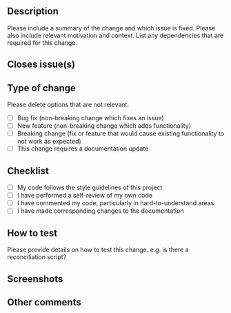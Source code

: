 ## Description

Please include a summary of the change and which issue is fixed. Please also include relevant motivation and context. List any dependencies that are required for this change.

## Closes issue(s)

## Type of change

Please delete options that are not relevant.

- [ ] Bug fix (non-breaking change which fixes an issue)
- [ ] New feature (non-breaking change which adds functionality)
- [ ] Breaking change (fix or feature that would cause existing functionality to not work as expected)
- [ ] This change requires a documentation update

## Checklist

- [ ] My code follows the style guidelines of this project
- [ ] I have performed a self-review of my own code
- [ ] I have commented my code, particularly in hard-to-understand areas
- [ ] I have made corresponding changes to the documentation

## How to test

Please provide details on how to test this change. e.g. is there a reconciliation script?

## Screenshots

## Other comments